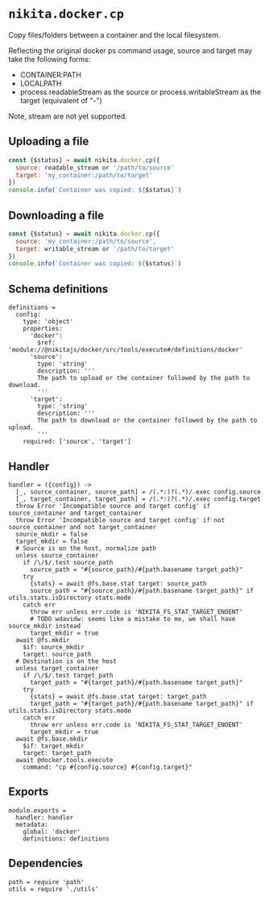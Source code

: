 
# `nikita.docker.cp`

Copy files/folders between a container and the local filesystem.

Reflecting the original docker ps command usage, source and target may take
the following forms:

* CONTAINER:PATH 
* LOCALPATH
* process.readableStream as the source or process.writableStream as the
  target (equivalent of "-")

Note, stream are not yet supported.

## Uploading a file

```js
const {$status} = await nikita.docker.cp({
  source: readable_stream or '/path/to/source'
  target: 'my_container:/path/to/target'
})
console.info(`Container was copied: ${$status}`)
```

## Downloading a file

```js
const {$status} = await nikita.docker.cp({
  source: 'my_container:/path/to/source',
  target: writable_stream or '/path/to/target'
})
console.info(`Container was copied: ${$status}`)
```

## Schema definitions

    definitions =
      config:
        type: 'object'
        properties:
          'docker':
            $ref: 'module://@nikitajs/docker/src/tools/execute#/definitions/docker'
          'source':
            type: 'string'
            description: '''
            The path to upload or the container followed by the path to download.
            '''
          'target':
            type: 'string'
            description: '''
            The path to download or the container followed by the path to upload.
            '''
        required: ['source', 'target']

## Handler

    handler = ({config}) ->
      [_, source_container, source_path] = /(.*:)?(.*)/.exec config.source
      [_, target_container, target_path] = /(.*:)?(.*)/.exec config.target
      throw Error 'Incompatible source and target config' if source_container and target_container
      throw Error 'Incompatible source and target config' if not source_container and not target_container
      source_mkdir = false
      target_mkdir = false
      # Source is on the host, normalize path
      unless source_container
        if /\/$/.test source_path
          source_path = "#{source_path}/#{path.basename target_path}"
        try
          {stats} = await @fs.base.stat target: source_path
          source_path = "#{source_path}/#{path.basename target_path}" if utils.stats.isDirectory stats.mode
        catch err
          throw err unless err.code is 'NIKITA_FS_STAT_TARGET_ENOENT'
          # TODO wdavidw: seems like a mistake to me, we shall have source_mkdir instead
          target_mkdir = true
      await @fs.mkdir
        $if: source_mkdir
        target: source_path
      # Destination is on the host
      unless target_container
        if /\/$/.test target_path
          target_path = "#{target_path}/#{path.basename target_path}"
        try
          {stats} = await @fs.base.stat target: target_path
          target_path = "#{target_path}/#{path.basename target_path}" if utils.stats.isDirectory stats.mode
        catch err
          throw err unless err.code is 'NIKITA_FS_STAT_TARGET_ENOENT'
          target_mkdir = true
      await @fs.base.mkdir
        $if: target_mkdir
        target: target_path
      await @docker.tools.execute
        command: "cp #{config.source} #{config.target}"

## Exports

    module.exports =
      handler: handler
      metadata:
        global: 'docker'
        definitions: definitions

## Dependencies

    path = require 'path'
    utils = require './utils'
